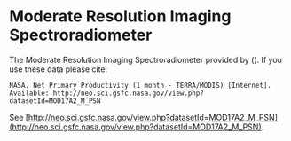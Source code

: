 # Moderate Resolution Imaging Spectroradiometer

The Moderate Resolution Imaging Spectroradiometer provided by  (). If you use these data please cite:

```
NASA. Net Primary Productivity (1 month - TERRA/MODIS) [Internet]. Available: http://neo.sci.gsfc.nasa.gov/view.php?datasetId=MOD17A2_M_PSN
```

See  [http://neo.sci.gsfc.nasa.gov/view.php?datasetId=MOD17A2_M_PSN](http://neo.sci.gsfc.nasa.gov/view.php?datasetId=MOD17A2_M_PSN).

